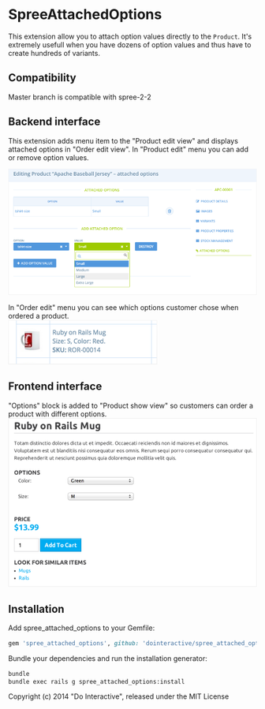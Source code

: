 ﻿SpreeAttachedOptions
=================

This extension allow you to attach option values directly to the `Product`. It's extremely usefull when you have dozens of option values and thus have to create hundreds of variants.

## Compatibility

Master branch is compatible with spree-2-2

## Backend interface

This extension adds menu item to the "Product edit view" and displays attached options in "Order edit view".
In "Product edit" menu you can add or remove option values.  

![](https://raw.githubusercontent.com/dointeractive/spree_attached_options/spree-2-2/doc/backend_01.png)


In "Order edit" menu you can see which options customer chose when ordered a product.  
![](https://raw.githubusercontent.com/dointeractive/spree_attached_options/spree-2-2/doc/backend_02.png)

## Frontend interface

"Options" block is added to "Product show view" so customers can order a product with different options.  
![](https://raw.githubusercontent.com/dointeractive/spree_attached_options/spree-2-2/doc/frontend_01.png)

Installation
------------

Add spree_attached_options to your Gemfile:

```ruby
gem 'spree_attached_options', github: 'dointeractive/spree_attached_options'
```

Bundle your dependencies and run the installation generator:

```shell
bundle
bundle exec rails g spree_attached_options:install
```

Copyright (c) 2014 "Do Interactive", released under the MIT License
